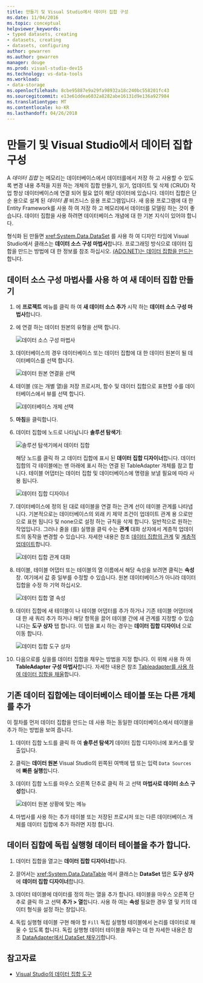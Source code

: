 ```yaml
---
title: 만들기 및 Visual Studio에서 데이터 집합 구성
ms.date: 11/04/2016
ms.topic: conceptual
helpviewer_keywords:
- typed datasets, creating
- datasets, creating
- datasets, configuring
author: gewarren
ms.author: gewarren
manager: douge
ms.prod: visual-studio-dev15
ms.technology: vs-data-tools
ms.workload:
- data-storage
ms.openlocfilehash: 8cbe95887e9a29fa98932a18c240bc558201fc43
ms.sourcegitcommit: e13e61ddea6032a8282abe16131d9e136a927984
ms.translationtype: MT
ms.contentlocale: ko-KR
ms.lasthandoff: 04/26/2018
---
```

# <a name="create-and-configure-datasets-in-visual-studio"></a>만들기 및 Visual Studio에서 데이터 집합 구성

A *데이터 집합* 는 메모리는 데이터베이스에서 데이터를에서 저장 하 고 사용할 수 있도록 변경 내용 추적을 지원 하는 개체의 집합 만들기, 읽기, 업데이트 및 삭제 (CRUD) 작업 항상 데이터베이스에 연결 되어 필요 없이 해당 데이터에 있습니다. 데이터 집합은 단순 용으로 설계 된 *데이터 폼* 비즈니스 응용 프로그램입니다. 새 응용 프로그램에 대 한 Entity Framework를 사용 하 여 저장 하 고 메모리에서 데이터를 모델링 하는 것이 좋습니다. 데이터 집합을 사용 하려면 데이터베이스 개념에 대 한 기본 지식이 있어야 합니다.

형식화 된 만들면 <xref:System.Data.DataSet> 를 사용 하 여 디자인 타임에 Visual Studio에서 클래스는 **데이터 소스 구성 마법사**합니다. 프로그래밍 방식으로 데이터 집합을 만드는 방법에 대 한 정보를 참조 하십시오. [(ADO.NET)는 데이터 집합을 만드는](/dotnet/framework/data/adonet/dataset-datatable-dataview/creating-a-dataset)합니다.

## <a name="create-a-new-dataset-by-using-the-data-source-configuration-wizard"></a>데이터 소스 구성 마법사를 사용 하 여 새 데이터 집합 만들기

1.  에 **프로젝트** 메뉴를 클릭 하 여 **새 데이터 소스 추가** 시작 하는 **데이터 소스 구성 마법사**합니다.

2.  에 연결 하는 데이터 원본의 유형을 선택 합니다.

     ![데이터 소스 구성 마법사](../data-tools/media/data-source-configuration-wizard.png "데이터 소스 구성 마법사")

3.  데이터베이스의 경우 데이터베이스 또는 데이터 집합에 대 한 데이터 원본이 될 데이터베이스를 선택 합니다.

     ![데이터 원본 연결을 선택](../data-tools/media/data-source-choose-a-connection.png "데이터 원본 연결 선택")

4.  테이블 (또는 개별 열)을 저장 프로시저, 함수 및 데이터 집합으로 표현할 수를 데이터베이스에서 뷰를 선택 합니다.

     ![데이터베이스 개체 선택](../data-tools/media/raddata-chose-objects.png "raddata 선택한 개체")

5.  **마침**을 클릭합니다.

6.  데이터 집합에 노드로 나타납니다 **솔루션 탐색기**:

     ![솔루션 탐색기에서 데이터 집합](../data-tools/media/dataset-in-solution-explorer.png "솔루션 탐색기에서 데이터 집합")

     해당 노드를 클릭 하 고 데이터 집합에 표시 된 **데이터 집합 디자이너**합니다. 데이터 집합의 각 테이블에는 맨 아래에 표시 하는 연결 된 TableAdapter 개체를 참고 합니다. 테이블 어댑터는 데이터 집합 및 데이터베이스에 명령을 보낼 필요에 따라 사용 됩니다.

     ![데이터 집합 디자이너](../data-tools/media/dataset-designer.png "데이터 집합 디자이너")

7.  데이터베이스에 정의 된 대로 테이블을 연결 하는 관계 선이 테이블 관계를 나타냅니다. 기본적으로는 데이터베이스의 외래 키 제약 조건이 업데이트 관계 용 으로만으로 표현 됩니다 및 none으로 설정 하는 규칙을 삭제 합니다. 일반적으로 원하는 작업입니다. 그러나 줄을 (를) 실행을 클릭 수는 **관계** 대화 상자에서 계층적 업데이트의 동작을 변경할 수 있습니다. 자세한 내용은 참조 [데이터 집합의 관계](../data-tools/relationships-in-datasets.md) 및 [계층적 업데이트](../data-tools/hierarchical-update.md)합니다.

     ![데이터 집합 관계 대화](../data-tools/media/raddata-relation-dialog.png "raddata 관계 대화 상자")

8.  테이블, 테이블 어댑터 또는 테이블의 열 이름에서 해당 속성을 보려면 클릭는 **속성** 창. 여기에서 값 중 일부를 수정할 수 있습니다. 원본 데이터베이스가 아니라 데이터 집합을 수정 하 기억 하십시오.

     ![데이터 집합 열 속성](../data-tools/media/dataset-column-properties.png "데이터 집합 열 속성")

9. 데이터 집합에 새 테이블이 나 테이블 어댑터를 추가 하거나 기존 테이블 어댑터에 대 한 새 쿼리 추가 하거나 해당 항목을 끌어 테이블 간에 새 관계를 지정할 수 있습니다는 **도구 상자** 탭 합니다. 이 탭을 표시 하는 경우는 **데이터 집합 디자이너** 으로 이동 합니다.

     ![데이터 집합 도구 상자](../data-tools/media/raddata-dataset-toolbox.png "raddata 데이터 집합 도구 상자")

10. 다음으로를 싶을를 데이터 집합을 채우는 방법을 지정 합니다. 이 위해 사용 하 여 **TableAdapter 구성 마법사**합니다. 자세한 내용은 참조 [Tableadapter를 사용 하 여 데이터 집합을 채울](../data-tools/fill-datasets-by-using-tableadapters.md)합니다.

## <a name="add-a-database-table-or-other-object-to-an-existing-dataset"></a>기존 데이터 집합에는 데이터베이스 테이블 또는 다른 개체를 추가

이 절차를 먼저 데이터 집합을 만드는 데 사용 하는 동일한 데이터베이스에서 테이블을 추가 하는 방법을 보여 줍니다.

1.  데이터 집합 노드를 클릭 하 여 **솔루션 탐색기** 데이터 집합 디자이너에 포커스를 맞출입니다.

2.  클릭는 **데이터 원본** Visual Studio의 왼쪽된 여백에 탭 또는 입력 `Data Sources` 에 **빠른 실행**합니다.

3.  데이터 집합 노드를 마우스 오른쪽 단추로 클릭 하 고 선택 **마법사로 데이터 소스 구성**합니다.

     ![데이터 원본 상황에 맞는 메뉴](../data-tools/media/data-source-context-menu.png "데이터 원본의 상황에 맞는 메뉴")

4.  마법사를 사용 하는 추가 테이블 또는 저장된 프로시저 또는 다른 데이터베이스 개체를 데이터 집합에 추가 하려면 지정 합니다.

## <a name="add-a-stand-alone-data-table-to-a-dataset"></a>데이터 집합에 독립 실행형 데이터 테이블을 추가 합니다.

1.  데이터 집합을 열고는 **데이터 집합 디자이너**합니다.

2.  끌어서는 <xref:System.Data.DataTable> 에서 클래스는 **DataSet** 탭은 **도구 상자** 에 **데이터 집합 디자이너**합니다.

3.  데이터 테이블에 데이터를 정의 하는 열을 추가 합니다. 테이블을 마우스 오른쪽 단추로 클릭 하 고 선택 **추가 > 열**합니다. 사용 하 여는 **속성** 필요한 경우 열 및 키의 데이터 형식을 설정 하는 창입니다.

4.  독립 실행형 테이블 구현 해야 할 `Fill` 독립 실행형 테이블에서 논리를 데이터로 채울 수 있도록 합니다. 독립 실행형 데이터 테이블을 채우는 대 한 자세한 내용은 참조 [DataAdapter에서 DataSet 채우기](/dotnet/framework/data/adonet/populating-a-dataset-from-a-dataadapter)합니다.

## <a name="see-also"></a>참고자료

- [Visual Studio의 데이터 집합 도구](../data-tools/dataset-tools-in-visual-studio.md)